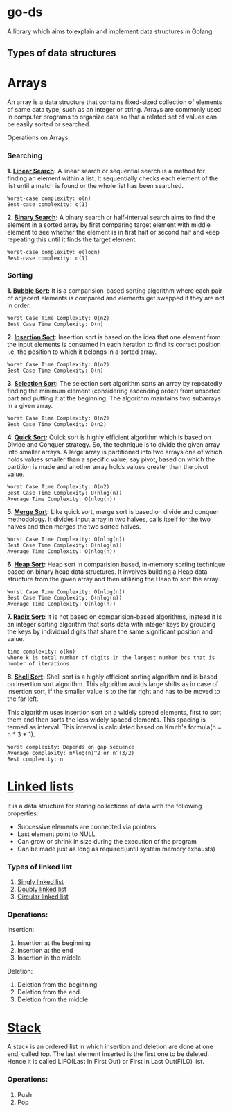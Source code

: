 # go-ds
A library which aims to explain and implement data structures in Golang.

## Types of data structures
# Arrays
An array is a data structure that contains fixed-sized collection of elements of same data type, such as an integer or string. Arrays are commonly used in computer programs to organize data so that a related set of values can be easily sorted or searched.

Operations on Arrays:
### Searching
**1. [Linear Search](array/search/binary_search/Readme.md):** A linear search or sequential search is a method for finding an element within a list. It sequentially checks each element of the list until a match is found or the whole list has been searched. 
```
Worst-case complexity: o(n)
Best-case complexity: o(1)
```

**2. [Binary Search](array/search/binary_search/Readme.md):** A binary search or half-interval search aims to find the element in a sorted array by first comparing target element with middle element to see whether the element is in first half or second half and keep repeating this until it finds the target element.
```
Worst-case complexity: o(logn)
Best-case complexity: o(1)
```

### Sorting

**1. [Bubble Sort](array/sort/bubble_sort/Readme.md):** It is a comparision-based sorting algorithm where each pair of adjacent elements is compared and elements get swapped if they are not in order.
```
Worst Case Time Complexity: O(n2)
Best Case Time Complexity: O(n)
```

**2. [Insertion Sort](array/sort/insertion_sort/Readme.md):** Insertion sort is based on the idea that one element from the input elements is consumed in each iteration to find its correct position i.e, the position to which it belongs in a sorted array.
```
Worst Case Time Complexity: O(n2)
Best Case Time Complexity: O(n)
```

**3. [Selection Sort](array/sort/selection_sort/Readme.md):** The selection sort algorithm sorts an array by repeatedly finding the minimum element (considering ascending order) from unsorted part and putting it at the beginning. The algorithm maintains two subarrays in a given array.
```
Worst Case Time Complexity: O(n2)
Best Case Time Complexity: O(n2)
```

**4. [Quick Sort](array/sort/quick_sort/Readme.md):** Quick sort is highly efficient algorithm which is based on Divide and Conquer strategy. So, the technique is to divide the given array into smaller arrays.
A large array is partitioned into two arrays one of which holds values smaller than a specific value, say pivot, based on which the partition is made and another array holds values greater than the pivot value.
```
Worst Case Time Complexity: O(n2)
Best Case Time Complexity: O(nlog(n)) 
Average Time Complexity: O(nlog(n))
```

**5. [Merge Sort](array/sort/merge_sort/Readme.md):** Like quick sort, merge sort is based on divide and conquer methodology. It divides input array in two halves, calls itself for the two halves and then merges the two sorted halves.
```
Worst Case Time Complexity: O(nlog(n))
Best Case Time Complexity: O(nlog(n)) 
Average Time Complexity: O(nlog(n))
```

**6. [Heap Sort](array/sort/heap_sort/Readme.md):** Heap sort in comparision based, in-memory sorting technique based on binary heap data structures. It involves building a Heap data structure from the given array and then utilizing the Heap to sort the array.
```
Worst Case Time Complexity: O(nlog(n))
Best Case Time Complexity: O(nlog(n)) 
Average Time Complexity: O(nlog(n))
```

**7. [Radix Sort](array/sort/radix_sort/Readme.md):** It is not based on comparision-based algorithms, instead it is an integer sorting algorithm that sorts data with integer keys by grouping the keys by individual digits that share the same significant position and value.
```
time complexity: o(kn) 
where k is total number of digits in the largest number bcs that is number of iterations
```

**8. [Shell Sort](array/sort/shell_sort/Readme.md):** Shell sort is a highly efficient sorting algorithm and is based on insertion sort algorithm. This algorithm avoids large shifts as in case of insertion sort, if the smaller value is to the far right and has to be moved to the far left.

This algorithm uses insertion sort on a widely spread elements, first to sort them and then sorts the less widely spaced elements. This spacing is termed as interval. This interval is calculated based on Knuth's formula(h = h * 3 + 1).
```
Worst complexity: Depends on gap sequence
Average complexity: n*log(n)^2 or n^(3/2)
Best complexity: n
```
# [Linked lists](linkedlist/Readme.md)
It is a data structure for storing collections of data with the following properties:
* Successive elements are connected via pointers
* Last element point to NULL
* Can grow or shrink in size during the execution of the program
* Can be made just as long as required(until system memory exhausts)

### Types of linked list
1. [Singly linked list](linkedlist/Readme.md)
2. [Doubly linked list](linkedlist/doublylinklist/Readme.md)
3. [Circular linked list](linkedlist/circularlinklist/Readme.md)

### Operations:
Insertion:
1. Insertion at the beginning
2. Insertion at the end
3. Insertion in the middle

Deletion:
1. Deletion from the beginning
2. Deletion from the end
3. Deletion from the middle

# [Stack](stack/Readme.md)
A stack is an ordered list in which insertion and deletion are done at one end, called top. The last element inserted is the first one to be deleted. Hence it is called LIFO(Last In First Out) or First In Last Out(FILO) list.

### Operations:
1. Push
2. Pop